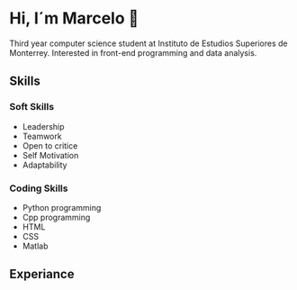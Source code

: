 # Hi, I´m Marcelo 👋
Third year computer science student at Instituto de Estudios Superiores de Monterrey. Interested in front-end programming and data analysis.

## Skills
### Soft Skills
- Leadership
- Teamwork
- Open to critice
- Self Motivation
- Adaptability

### Coding Skills
- Python programming
- Cpp programming
- HTML
- CSS
- Matlab

## Experiance

  
<!--
**mcardenas3/mcardenas3** is a ✨ _special_ ✨ repository because its `README.md` (this file) appears on your GitHub profile.

Here are some ideas to get you started:

- 🔭 I’m currently working on ...
- 🌱 I’m currently learning ...
- 👯 I’m looking to collaborate on ...
- 🤔 I’m looking for help with ...
- 💬 Ask me about ...
- 📫 How to reach me: ...
- 😄 Pronouns: ...
- ⚡ Fun fact: ...
-->
